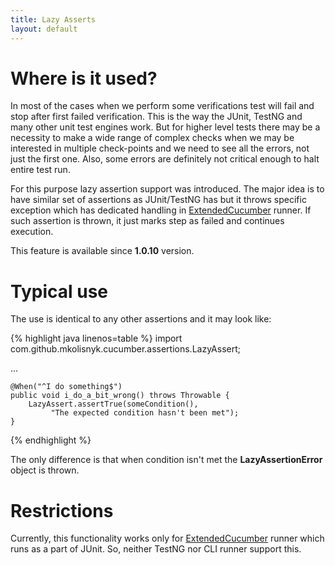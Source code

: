 ```yaml
---
title: Lazy Asserts
layout: default
---
```


# Where is it used?

In most of the cases when we perform some verifications test will fail and stop after first failed verification. This is the way the JUnit, TestNG and many other unit test engines work. But for higher level tests there may be a necessity to make a wide range of complex checks when we may be interested in multiple check-points and we need to see all the errors, not just the first one. Also, some errors are definitely not critical enough to halt entire test run.

For this purpose lazy assertion support was introduced. The major idea is to have similar set of assertions as JUnit/TestNG has but it throws specific exception which has dedicated handling in [ExtendedCucumber](/cucumber-reports/extended-cucumber-runner) runner. If such assertion is thrown, it just marks step as failed and continues execution.

This feature is available since **1.0.10** version.

# Typical use

The use is identical to any other assertions and it may look like:

{% highlight java linenos=table %}
import com.github.mkolisnyk.cucumber.assertions.LazyAssert;

...

    @When("^I do something$")
    public void i_do_a_bit_wrong() throws Throwable {
        LazyAssert.assertTrue(someCondition(),
        	 "The expected condition hasn't been met");
    }
{% endhighlight %}

The only difference is that when condition isn't met the **LazyAssertionError** object is thrown.

# Restrictions

Currently, this functionality works only for [ExtendedCucumber](/cucumber-reports/extended-cucumber-runner) runner which runs as a part of JUnit. So, neither TestNG nor CLI runner support this.